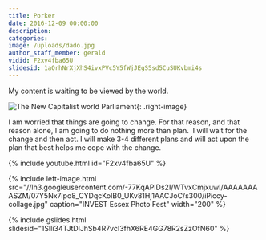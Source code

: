 ```yaml
---
title: Porker
date: 2016-12-09 00:00:00
description:
categories:
image: /uploads/dado.jpg
author_staff_member: gerald
vidid: F2xv4fba65U
slidesid: 1aOrhNrXjXhS4ivxPVc5Y5fWjJEgS5sd5CuSUKvbmi4s
---
```



My content is waiting to be viewed by the world.

![The New Capitalist world Parliament](https://lh3.googleusercontent.com/-ALlcY24L55bXJdMTJzv5Iw65luxjX94zKhrE-YLKuaf0HcgKZNHMbmV8GDNobzGXnSnxTgr2GtCKMHPDRoClfItTrhO5LD2Qzg=s800-rj-v2-e30){: .right-image}

I am worried that things are going to change. For that reason, and that reason alone, I am going to do nothing more than plan. &nbsp;I will wait for the change and then act. I will make 3-4 different plans and will act upon the plan that best helps me cope with the change.

{% include youtube.html id="F2xv4fba65U" %}

{% include left-image.html src="//lh3.googleusercontent.com/-77KqAPIDs2I/WTvxCmjxuwI/AAAAAAAASZM/07Y5Nx7lpo8_CYDqcKoIB0_UKv81Hj1AACJoC/s300/iPiccy-collage.jpg" caption="INVEST Essex Photo Fest" width="200" %}

{% include gslides.html slidesid="1SlIi34TJtDlJhSb4R7vcI3fhX6RE4GG78R2sZzOfN60" %}